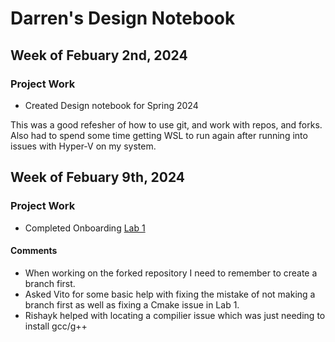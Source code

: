 # Darren's Design Notebook

## Week of Febuary 2nd, 2024

### Project Work

* Created Design notebook for Spring 2024

This was a good refesher of how to use git, and work with repos, and forks. Also had to spend some time getting WSL to run again after running into issues with Hyper-V on my system.

## Week of Febuary 9th, 2024

### Project Work

* Completed Onboarding [Lab 1](https://github.com/dareminion/proc-design-Lab-1)

#### Comments

* When working on the forked repository I need to remember to create a branch first.
* Asked Vito for some basic help with fixing the mistake of not making a branch first as well as fixing a Cmake issue in Lab 1.
* Rishayk helped with locating a compilier issue which was just needing to install gcc/g++